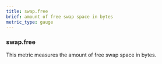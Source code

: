 ```yaml
---
title: swap.free
brief: amount of free swap space in bytes
metric_type: gauge
---
```

### swap.free

This metric measures the amount of free swap space in bytes.